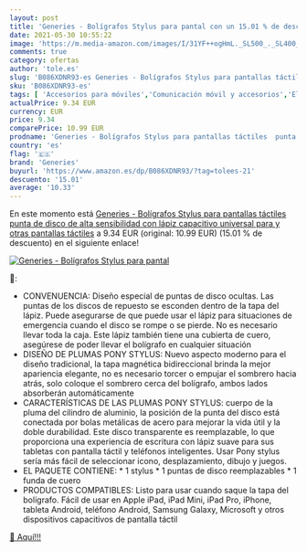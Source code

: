 ```yaml
---
layout: post
title: 'Generies - Bolígrafos Stylus para pantal con un 15.01 % de descuento'
date: 2021-05-30 10:55:22
image: 'https://m.media-amazon.com/images/I/31YF++ogHmL._SL500_._SL400_.jpg'
comments: true
category: ofertas
author: 'tole.es'
slug: 'B086XDNR93-es Generies - Bolígrafos Stylus para pantallas táctiles punta...'
sku: 'B086XDNR93-es'
tags: [ 'Accesorios para móviles','Comunicación móvil y accesorios','Electrónica','Punteros para móviles','bolígrafos','generies','lápiz', ]
actualPrice: 9.34 EUR
currency: EUR
price: 9.34
comparePrice: 10.99 EUR
prodname: 'Generies - Bolígrafos Stylus para pantallas táctiles  punta de disco de alta sensibilidad con lápiz capacitivo universal para y otras pantallas táctiles'
country: 'es'
flag: '🇪🇸'
brand: 'Generies'
buyurl: 'https://www.amazon.es/dp/B086XDNR93/?tag=tolees-21'
descuento: '15.01'
average: '10.33'
---
```


En este momento está [Generies - Bolígrafos Stylus para pantallas táctiles  punta de disco de alta sensibilidad con lápiz capacitivo universal para y otras pantallas táctiles](https://www.amazon.es/dp/B086XDNR93/?tag=tolees-21) a 9.34 EUR (original: 10.99 EUR) (15.01 %  de descuento) en el siguiente enlace!

[![Generies - Bolígrafos Stylus para pantal](https://m.media-amazon.com/images/I/31YF++ogHmL._SL500_._SL400_.jpg)](https://www.amazon.es/dp/B086XDNR93/?tag=tolees-21)

🔎:

- CONVENUENCIA: Diseño especial de puntas de disco ocultas. Las puntas de los discos de repuesto se esconden dentro de la tapa del lápiz. Puede asegurarse de que puede usar el lápiz para situaciones de emergencia cuando el disco se rompe o se pierde. No es necesario llevar toda la caja. Este lápiz también tiene una cubierta de cuero, asegúrese de poder llevar el bolígrafo en cualquier situación
- DISEÑO DE PLUMAS PONY STYLUS: Nuevo aspecto moderno para el diseño tradicional, la tapa magnética bidireccional brinda la mejor apariencia elegante, no es necesario torcer o empujar el sombrero hacia atrás, solo coloque el sombrero cerca del bolígrafo, ambos lados absorberán automáticamente
- CARACTERÍSTICAS DE LAS PLUMAS PONY STYLUS: cuerpo de la pluma del cilindro de aluminio, la posición de la punta del disco está conectada por bolas metálicas de acero para mejorar la vida útil y la doble durabilidad. Este disco transparente es reemplazable, lo que proporciona una experiencia de escritura con lápiz suave para sus tabletas con pantalla táctil y teléfonos inteligentes. Usar Pony stylus sería más fácil de seleccionar icono, desplazamiento, dibujo y juegos.
- EL PAQUETE CONTIENE: * 1 stylus * 1 puntas de disco reemplazables * 1 funda de cuero
- PRODUCTOS COMPATIBLES: Listo para usar cuando saque la tapa del bolígrafo. Fácil de usar en Apple iPad, iPad Mini, iPad Pro, iPhone, tableta Android, teléfono Android, Samsung Galaxy, Microsoft y otros dispositivos capacitivos de pantalla táctil

[🛒 Aquí!!!](https://www.amazon.es/dp/B086XDNR93/?tag=tolees-21)
